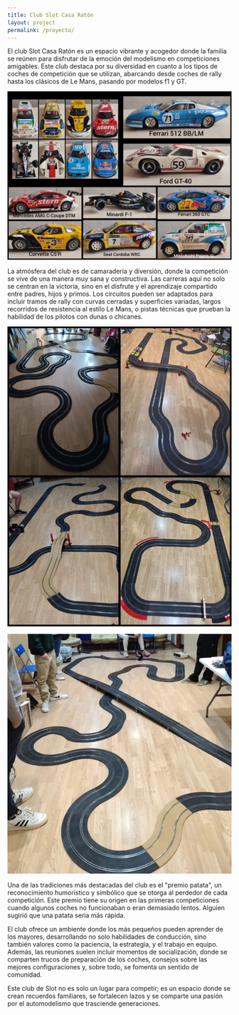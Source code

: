 ```yaml
---
title: Club Slot Casa Ratón
layout: project
permalink: /proyecto/
---
```



El club Slot Casa Ratón es un espacio vibrante y acogedor donde la familia se reúnen para disfrutar de la emoción del modelismo en competiciones amigables. Este club destaca por su diversidad en cuanto a los tipos de coches de competición que se utilizan, abarcando desde coches de rally hasta los clásicos de Le Mans, pasando por modelos f1 y GT. 

![](../docs/images/presentacion_club_01.jpeg)

La atmósfera del club es de camaradería y diversión, donde la competición se vive de una manera muy sana y constructiva. Las carreras aquí no solo se centran en la victoria, sino en el disfrute y el aprendizaje compartido entre padres, hijos y primos. Los circuitos pueden ser adaptados para incluir tramos de rally con curvas cerradas y superficies variadas, largos recorridos de resistencia al estilo Le Mans, o pistas técnicas que prueban la habilidad de los pilotos con dunas o chicanes.

![](../docs/images/presentacion_club_02.jpeg)

![](../docs/images/noticias/2024_01_01.jpeg)

Una de las tradiciones más destacadas del club es el "premio patata", un reconocimiento humorístico y simbólico que se otorga al perdedor de cada competición. Este premio tiene su origen en las primeras competiciones cuando algunos coches no funcionaban o eran demasiado lentos. Alguien sugirió que una patata seria más rápida.

El club ofrece un ambiente donde los más pequeños pueden aprender de los mayores, desarrollando no solo habilidades de conducción, sino también valores como la paciencia, la estrategia, y el trabajo en equipo. Además, las reuniones suelen incluir momentos de socialización, donde se comparten trucos de preparación de los coches, consejos sobre las mejores configuraciones y, sobre todo, se fomenta un sentido de comunidad. 

Este club de Slot no es solo un lugar para competir; es un espacio donde se crean recuerdos familiares, se fortalecen lazos y se comparte una pasión por el automodelismo que trasciende generaciones.
